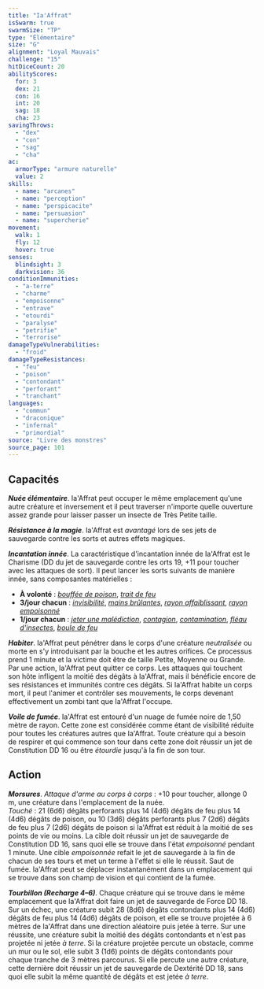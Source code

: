 ```yaml
---
title: "Ia'Affrat"
isSwarm: true
swarmSize: "TP"
type: "Élémentaire"
size: "G"
alignment: "Loyal Mauvais"
challenge: "15"
hitDiceCount: 20
abilityScores:
  for: 3
  dex: 21
  con: 16
  int: 20
  sag: 18
  cha: 23
savingThrows:
  - "dex"
  - "con"
  - "sag"
  - "cha"
ac:
  armorType: "armure naturelle"
  value: 2
skills:
  - name: "arcanes"
  - name: "perception"
  - name: "perspicacite"
  - name: "persuasion"
  - name: "supercherie"
movement:
  walk: 1
  fly: 12
  hover: true
senses:
  blindsight: 3
  darkvision: 36
conditionImmunities:
  - "a-terre"
  - "charme"
  - "empoisonne"
  - "entrave"
  - "etourdi"
  - "paralyse"
  - "petrifie"
  - "terrorise"
damageTypeVulnerabilities:
  - "froid"
damageTypeResistances:
  - "feu"
  - "poison"
  - "contondant"
  - "perforant"
  - "tranchant"
languages:
  - "commun"
  - "draconique"
  - "infernal"
  - "primordial"
source: "Livre des monstres"
source_page: 101
---
```

## Capacités
_**Nuée élémentaire**_. Ia'Affrat peut occuper le même emplacement qu'une autre créature et inversement et il peut traverser n'importe quelle ouverture assez grande pour laisser passer un insecte de Très Petite taille.

_**Résistance à la magie**_. Ia'Affrat est _avantagé_ lors de ses jets de sauvegarde contre les sorts et autres effets magiques.

_**Incantation innée**_. La caractéristique d'incantation innée de Ia'Affrat est le Charisme (DD du jet de sauvegarde contre les  orts 19, +11 pour toucher avec les attaques de sort). Il peut lancer les sorts suivants de manière innée, sans composantes matérielles :
* **À volonté** : [_bouffée de poison_](/grimoire/bouffee-de-poison/), [_trait de feu_](/grimoire/trait-de-feu/)
* **3/jour chacun** : [_invisibilité_](/grimoire/invisibilite/), [_mains brûlantes_](/grimoire/mains-brulantes/), [_rayon affaiblissant_](/grimoire/rayon-affaiblissant/), [_rayon empoisonné_](/grimoire/rayon-affaiblissant/)
* **1/jour chacun** : [_jeter une malédiction_](/grimoire/jeter-une-malediction/), [_contagion_](/grimoire/contagion/), [_contamination_](/grimoire/contamination/), [_fléau d'insectes_](/grimoire/fleau-d-insectes/), [_boule de feu_](/grimoire/boule-de-feu/)

_**Habiter**_. Ia'Affrat peut pénétrer dans le corps d'une créature _neutralisée_ ou morte en s'y introduisant par la bouche et les autres orifices. Ce processus prend 1 minute et la victime doit être de taille Petite, Moyenne ou Grande. Par une action, Ia'Affrat peut quitter ce corps. Les attaques qui touchent son hôte infligent la moitié des dégâts à Ia'Affrat, mais il bénéficie encore de ses résistances et immunités contre ces dégâts. Si Ia'Affrat habite un corps mort, il peut l'animer et contrôler ses mouvements, le corps devenant effectivement un zombi tant que Ia'Affrat l'occupe.

_**Voile de fumée**_. Ia'Affrat est entouré d'un nuage de fumée noire de 1,50 mètre de rayon. Cette zone est considérée comme étant de visibilité réduite pour toutes les créatures autres que Ia'Affrat. Toute créature qui a besoin de respirer et qui commence son tour dans cette zone doit réussir un jet de Constitution DD 16 ou être _étourdie_ jusqu'à la fin de son tour.

## Action
_**Morsures**_. _Attaque d'arme au corps à corps_ : +10 pour toucher, allonge 0 m, une créature dans l'emplacement de la nuée.  
_Touché_ : 21 (6d6) dégâts perforants plus 14 (4d6) dégâts de feu plus 14 (4d6) dégâts de poison, ou 10 (3d6) dégâts perforants plus 7 (2d6) dégâts de feu plus 7 (2d6) dégâts de poison si Ia'Affrat est réduit à la moitié de ses points de vie ou moins. La cible doit réussir un jet de sauvegarde de Constitution DD 16, sans quoi elle se trouve dans l'état _empoisonné_ pendant 1 minute. Une cible _empoisonnée_ refait le jet de sauvegarde à la fin de chacun de ses tours et met un terme à l'effet si elle le réussit. Saut de fumée. Ia'Affrat peut se déplacer instantanément dans un emplacement qui se trouve dans son champ de vision et qui contient de la fumée.

_**Tourbillon (Recharge 4–6)**_. Chaque créature qui se trouve dans le même emplacement que Ia'Affrat doit faire un jet de sauvegarde de Force DD 18. Sur un échec, une créature subit 28 (8d6) dégâts contondants plus 14 (4d6) dégâts de feu plus 14 (4d6) dégâts de poison, et elle se trouve projetée à 6 mètres de Ia'Affrat dans une direction aléatoire puis jetée à terre. Sur une réussite, une créature subit la moitié des dégâts contondants et n'est pas projetée ni jetée _à terre_. Si la créature projetée percute un obstacle, comme un mur ou le sol, elle subit 3 (1d6) points de dégâts contondants pour chaque tranche de 3 mètres parcourus. Si elle percute une autre créature, cette dernière doit réussir un jet de sauvegarde de Dextérité DD 18, sans quoi elle subit la même quantité de dégâts et est jetée _à terre_.
